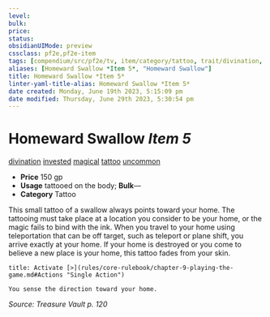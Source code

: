 ```yaml
---
level:
bulk:
price:
status:
obsidianUIMode: preview
cssclass: pf2e,pf2e-item
tags: [compendium/src/pf2e/tv, item/category/tattoo, trait/divination, trait/invested, trait/magical, trait/tattoo, trait/uncommon]
aliases: [Homeward Swallow *Item 5*, "Homeward Swallow"]
title: Homeward Swallow *Item 5*
linter-yaml-title-alias: Homeward Swallow *Item 5*
date created: Monday, June 19th 2023, 5:15:09 pm
date modified: Thursday, June 29th 2023, 5:30:54 pm
---
```


# Homeward Swallow *Item 5*

[divination](rules/traits/divination.md) [invested](rules/traits/invested.md) [magical](rules/traits/magical.md) [tattoo](rules/traits/tattoo-lowg.md) [uncommon](rules/traits/uncommon.md)  

- **Price** 150 gp
- **Usage** tattooed on the body; **Bulk**—
- **Category** Tattoo

This small tattoo of a swallow always points toward your home. The tattooing must take place at a location you consider to be your home, or the magic fails to bind with the ink. When you travel to your home using teleportation that can be off target, such as teleport or plane shift, you arrive exactly at your home. If your home is destroyed or you come to believe a new place is your home, this tattoo fades from your skin.

```ad-embed-ability
title: Activate [>](rules/core-rulebook/chapter-9-playing-the-game.md#Actions "Single Action")

You sense the direction toward your home.
```

*Source: Treasure Vault p. 120*
